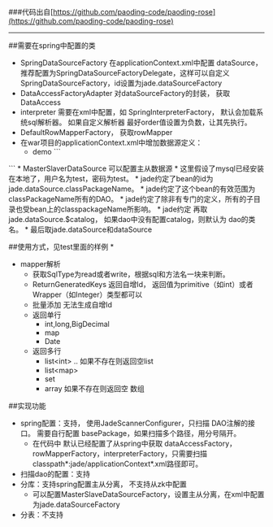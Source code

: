 ###代码出自[https://github.com/paoding-code/paoding-rose](https://github.com/paoding-code/paoding-rose)
***

##需要在spring中配置的类
* SpringDataSourceFactory 在applicationContext.xml中配置 dataSource，推荐配置为SpringDataSourceFactoryDelegate，这样可以自定义SpringDataSourceFactory，id设置为jade.dataSourceFactory
* DataAccessFactoryAdapter  对dataSourceFactory的封装， 获取DataAccess
* interpreter 需要在xml中配置，如 SpringInterpreterFactory， 默认会加载系统sql解析器。 如果自定义解析器 最好order值设置为负数，让其先执行。
* DefaultRowMapperFactory， 获取rowMapper
* 在war项目的applicationContext.xml中增加数据源定义：
     * demo
      ```
​<!-- 数据源配置 dbcp -->
<bean id="jade.dataSource.com.chen.dao" class="org.apache.commons.dbcp.BasicDataSource" destroy-method="close">
    <property name="driverClassName"value="com.mysql.jdbc.Driver">    </property>
    <property name="url"value="jdbc:mysql://127.0.0.1:3306/test?useUnicode=true&amp;characterEncoding=utf-8">    </property>
    <property name="username"value="test"></property>
    <property name="password"value="test"></property><!-- 运行判断连接超时任务的时间间隔，单位为毫秒，默认为-1，即不执行任务。 -->
    <property name="timeBetweenEvictionRunsMillis"value="3600000"></property><!-- 连接的超时时间，默认为半小时。 -->
    <property name="minEvictableIdleTimeMillis"value="3600000"></property>
</bean>
     ```
    * MasterSlaverDataSource 可以配置主从数据源
    * 这里假设了mysql已经安装在本地了，用户名为test，密码为test。
    * jade约定了bean的id为jade.dataSource.classPackageName。
    * jade约定了这个bean的有效范围为classPackageName所有的DAO。
    * jade约定了除非有专门的定义，所有的子目录也受bean上的classpackageName所影响。
    * jade约定 再取 jade.dataSource.$catalog，  如果dao中没有配置catalog，则默认为 dao的类名。
    * 最后取jade.dataSource和dataSource

##使用方式，见test里面的样例
*
* mapper解析
    * 获取SqlType为read或者write，根据sql和方法名一块来判断。
    * ReturnGeneratedKeys 返回自增Id， 返回值为primitive（如int）或者Wrapper（如Integer）类型都可以
    * 批量添加 无法生成自增Id
    * 返回单行
        * int,long,BigDecimal
        * map
        * Date
    * 返回多行
        * list&lt;int&gt; ..  如果不存在则返回空list
        * list&lt;map&gt;
        * set
        * array  如果不存在则返回空 数组

##实现功能
* spring配置：支持， 使用JadeScannerConfigurer，只扫描 DAO注解的接口。 需要自行配置 basePackage，如果扫描多个路径，用分号隔开。
    * 在代码中 默认已经配置了从spring中获取 dataAccessFactory，rowMapperFactory，interpreterFactory，只需要扫描classpath*:jade/applicationContext*.xml路径即可。
* 扫描dao的配置：支持
* 分库：支持spring配置主从分离， 不支持从zk中配置
    * 可以配置MasterSlaveDataSourceFactory，设置主从分离，在xml中配置为jade.dataSourceFactory
* 分表：不支持















